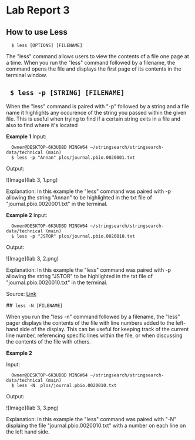 # Lab Report 3

## How to use Less

```
  $ less [OPTIONS] [FILENAME]
```
The "less" command allows users to view the contents of a file one page at a time. When you run the "less" command followed by a filename, the command opens the file and displays the first page of its contents in the terminal window.

## ``` $ less -p [STRING] [FILENAME]```

When the "less" command is paired with "-p" followed by a string and a file name it highlights any occurence of the string you passed within the given file. This is useful when trying to find if a certain string exits in a file and also to find where it's located

**Example 1**
Input:

```
  Owner@DESKTOP-6K3UDBD MINGW64 ~/stringsearch/stringsearch-data/technical (main)
  $ less -p "Annan" plos/journal.pbio.0020001.txt
```
Output:

![Image](lab 3, 1.png)

Explanation: In this example the "less" command was paired with -p allowing the string "Annan" to be highlighted in the txt file of "journal.pbio.0020001.txt" in the terminal.

**Example 2**
Input:

```
  Owner@DESKTOP-6K3UDBD MINGW64 ~/stringsearch/stringsearch-data/technical (main)
  $ less -p "JSTOR" plos/journal.pbio.0020010.txt
```
Output: 

![Image](lab 3, 2.png)

Explanation: In this example the "less" command was paired with -p allowing the string "JSTOR" to be highlighted in the txt file of "journal.pbio.0020010.txt" in the terminal.

Source: [Link](https://phoenixnap.com/kb/less-command-in-linux)

##``` less -N [FILENAME]```

When you run the "less -n" command followed by a filename, the "less" pager displays the contents of the file with line numbers added to the left-hand side of the display. This can be useful for keeping track of the current line number, referencing specific lines within the file, or when discussing the contents of the file with others.

**Example 2**

Input: 

```
  Owner@DESKTOP-6K3UDBD MINGW64 ~/stringsearch/stringsearch-data/technical (main)
  $ less -N  plos/journal.pbio.0020010.txt
```

Output:

![Image](lab 3, 3.png)

Explanation: In this example the "less" command was paired with "-N" displaing the file "journal.pbio.0020010.txt" with a number on each line on the left hand side.



